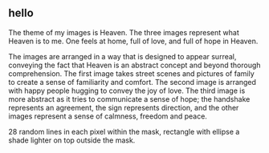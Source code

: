 ## hello

The theme of my images is Heaven. The three images represent what Heaven is to me. One feels at home, full of love, and full of hope in Heaven.

The images are arranged in a way that is designed to appear surreal, conveying the fact that Heaven is an abstract concept and beyond thorough comprehension. The first image takes street scenes and pictures of family to create a sense of familiarity and comfort. The second image is arranged with happy people hugging to convey the joy of love. The third image is more abstract as it tries to communicate a sense of hope; the handshake represents an agreement, the sign represents direction, and the other images represent a sense of calmness, freedom and peace.

28 random lines in each pixel within the mask, rectangle with ellipse a shade lighter on top outside the mask.